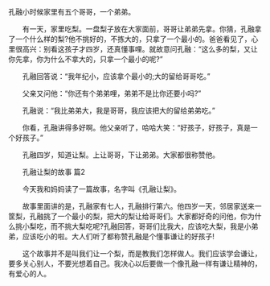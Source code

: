 孔融小时候家里有五个哥哥，一个弟弟。

　　有一天，家里吃梨。一盘梨子放在大家面前，哥哥让弟弟先拿。你猜，孔融拿了一个什么样的梨?他不挑好的，不拣大的，只拿了一个最小的。爸爸看见了，心里很高兴：别看这孩子才四岁，还真懂事哩。就故意问孔融：“这么多的梨，又让你先拿，你为什么不拿大的，只拿一个最小的呢?”

　　孔融回答说：“我年纪小，应该拿个最小的;大的留给哥哥吃。”

　　父亲又问他：“你还有个弟弟哩，弟弟不是比你还要小吗?”

　　孔融说：“我比弟弟大，我是哥哥，我应该把大的留给弟弟吃。”

　　你看，孔融讲得多好啊。他父亲听了，哈哈大笑：“好孩子，好孩子，真是一个好孩子。”

　　孔融四岁，知道让梨。上让哥哥，下让弟弟。大家都很称赞他。

　　孔融让梨的故事 篇2

　　今天我和妈妈读了一篇故事，名字叫《孔融让梨》。

　　故事里面讲的是，孔融家有七人，孔融排行第六。他四岁一天，邻居家送来一筐梨，孔融挑了一个最小的梨，把大的梨让给哥哥们。大家都好奇的问他，你为什么挑小梨吃，而不挑大梨吃呢?孔融回答，哥哥们比我大，应该吃大梨，我是小弟弟，应该吃小的啦。大人们听了都称赞孔融是个懂事谦让的好孩子!

　　这个故事并不是叫我们让一个梨，而是教我们怎样做人。我们应该学会谦让，要多关心别人，不要光想着自己。我决心以后要做一个像孔融一样有谦让精神的，有爱心的人。
